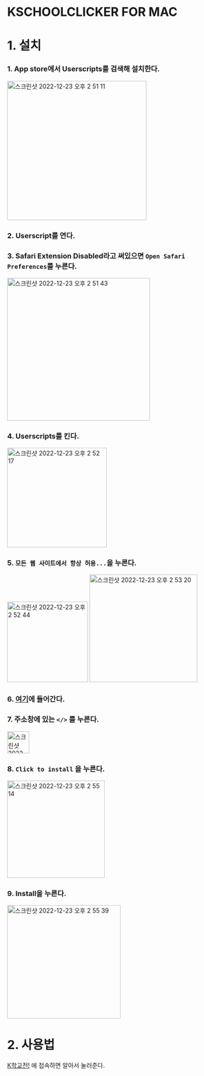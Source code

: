 # KSCHOOLCLICKER FOR MAC

# 1. 설치

### 1. App store에서 Userscripts를 검색해 설치한다.

<img width="323" alt="스크린샷 2022-12-23 오후 2 51 11" src="https://user-images.githubusercontent.com/62917247/209279320-dd61f289-938a-4b61-95f8-aefdb931b5de.png">

### 2. Userscript를 연다.

### 3. Safari Extension Disabled라고 써있으면 `Open Safari Preferences`를 누른다.

<img width="331" alt="스크린샷 2022-12-23 오후 2 51 43" src="https://user-images.githubusercontent.com/62917247/209279372-7bc2374a-7f06-4eda-964e-f6f13d9c8c4f.png">

### 4. Userscripts를 킨다.

<img width="231" alt="스크린샷 2022-12-23 오후 2 52 17" src="https://user-images.githubusercontent.com/62917247/209279433-c3464aa5-f7ae-46ae-b164-0f6c2b7ec100.png">

### 5. `모든 웹 사이트에서 항상 허용...`을 누른다.

<img width="187" alt="스크린샷 2022-12-23 오후 2 52 44" src="https://user-images.githubusercontent.com/62917247/209279503-f02d7759-3b71-4c24-8783-ca5d1b613356.png">
<img width="250" alt="스크린샷 2022-12-23 오후 2 53 20" src="https://user-images.githubusercontent.com/62917247/209279570-b751c7ef-6305-4f0b-b501-aa8b8e5f1dc2.png">

### 6. [여기](https://greasyfork.org/scripts/457029-korea-school-clicker-mobile-for-ios/code/Korea%20School%20Clicker%20Mobile%20for%20IOS.user.js)에 들어간다.

### 7. 주소창에 있는 `</>` 를 누른다.

<img width="51" alt="스크린샷 2022-12-23 오후 2 54 48" src="https://user-images.githubusercontent.com/62917247/209279712-b6c157b1-7549-45e4-8765-c8d324ec1472.png">

### 8. `Click to install` 을 누른다.

<img width="226" alt="스크린샷 2022-12-23 오후 2 55 14" src="https://user-images.githubusercontent.com/62917247/209279772-446492dc-e607-4418-8d9f-9fbfe3e7ad9a.png">

### 9. Install을 누른다.

<img width="263" alt="스크린샷 2022-12-23 오후 2 55 39" src="https://user-images.githubusercontent.com/62917247/209279814-d619556e-cfab-4189-9232-57e4901466b4.png">

# 2. 사용법

[K학교전!](https://kschoolclick.netlify.app/) 에 접속하면 알아서 눌러준다.
